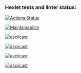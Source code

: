 ### Hexlet tests and linter status:
[![Actions Status](https://github.com/Cowabunga-spb/php-project-45/workflows/hexlet-check/badge.svg)](https://github.com/Cowabunga-spb/php-project-45/actions)

[![Maintainability](https://api.codeclimate.com/v1/badges/f80c58847d2d62eae9a8/maintainability)](https://codeclimate.com/github/Cowabunga-spb/php-project-45/maintainability)

[![asciicast](https://asciinema.org/a/bkqPkqHIFIwIggCY98KiVqCzj.svg)](https://asciinema.org/a/bkqPkqHIFIwIggCY98KiVqCzj)

[![asciicast](https://asciinema.org/a/FYsJHd5Ty7PKK2yibB7hxg6Kj.svg)](https://asciinema.org/a/FYsJHd5Ty7PKK2yibB7hxg6Kj)

[![asciicast](https://asciinema.org/a/ojlfgIImCs5LnTCh010ENwV5J.svg)](https://asciinema.org/a/ojlfgIImCs5LnTCh010ENwV5J)

[![asciicast](https://asciinema.org/a/cg3ieKtBk9q5915HWoE9jPBwy.svg)](https://asciinema.org/a/cg3ieKtBk9q5915HWoE9jPBwy)